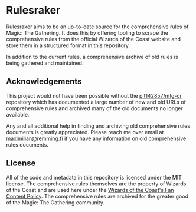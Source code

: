 # Rulesraker

Rulesraker aims to be an up-to-date source for the comprehensive rules of Magic: The Gathering. It does this by offering tooling to scrape the comprehensive rules from the official Wizards of the Coast website and store them in a structured format in this repository.

In addition to the current rules, a comprehensive archive of old rules is being gathered and maintained.

## Acknowledgements

This project would not have been possible without the [pit142857/mtg-cr](https://github.com/pit142857/mtg-cr) repository which has documented a large number of new and old URLs of comprehensive rules and archived many of the old documents no longer available.

Any and all additional help in finding and archiving old comprehensive rules documents is greatly appreciated. Please reach me over email at [maximilian@remming.fi](mailto:maximilian@remming.fi) if you have any information on old comprehensive rules documents.

## License

All of the code and metadata in this repository is licensed under the MIT license. The comprehensive rules themselves are the property of Wizards of the Coast and are used here under the [Wizards of the Coast's Fan Content Policy](https://company.wizards.com/en/legal/fancontentpolicy). The comprehensive rules are archived for the greater good of the Magic: The Gathering community.
